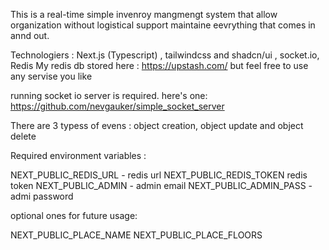 This is a real-time simple invenroy mangmengt system that allow organization without logistical support maintaine eevrything that comes in annd out.

Technologiers : Next.js (Typescript) , tailwindcss and shadcn/ui , socket.io, Redis
My redis db stored here : https://upstash.com/
but feel free to use any servise you like

running socket io server is required. here's one:
https://github.com/nevgauker/simple_socket_server

There are 3 typess of evens : object creation, object update and object delete

Required environment variables :

NEXT_PUBLIC_REDIS_URL - redis url
NEXT_PUBLIC_REDIS_TOKEN redis token
NEXT_PUBLIC_ADMIN - admin email
NEXT_PUBLIC_ADMIN_PASS - admi password

optional ones for future usage:

NEXT_PUBLIC_PLACE_NAME
NEXT_PUBLIC_PLACE_FLOORS
